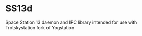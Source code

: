 # SS13d
Space Station 13 daemon and IPC library intended for use with Trotskystation fork of Yogstation
